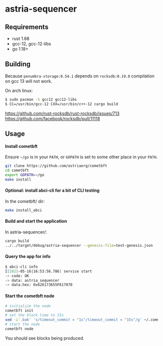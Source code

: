 # astria-sequencer

## Requirements

- rust 1.68
- gcc-12, gcc-12-libs
- go 1.18+

## Building

Because `penumbra-storage:0.54.1` depends on `rocksdb:0.19.0`
compilation on gcc 13 will not work.

On arch linux:

```sh
$ sudo pacman -S gcc12 gcc12-libs
$ CC=/usr/bin/gcc-12 CXX=/usr/bin/c++-12 cargo build
```

https://github.com/rust-rocksdb/rust-rocksdb/issues/713
https://github.com/facebook/rocksdb/pull/11118

## Usage

#### Install cometbft
Ensure `~/go` is in your `PATH`, or `GOPATH` is set to some other place in your `PATH`.

```sh
git clone https://github.com/astriaorg/cometbft
cd cometbft
export GOPATH=~/go
make install
```

#### Optional: install abci-cli for a bit of CLI testing

In the cometbft/ dir:
```sh
make install_abci
```

#### Build and start the application

In astria-sequencer/:
```sh
cargo build
../../target/debug/astria-sequencer --genesis-file=test-genesis.json
```

#### Query the app for info

```sh
$ abci-cli info
I[2023-05-16|16:53:56.786] service start                                module=abci-client msg="Starting socketClient service" impl=socketClient
-> code: OK
-> data: astria_sequencer
-> data.hex: 0x626173655F617070
```

#### Start the cometbft node
```sh
# initialize the node
cometbft init
# set the block time to 15s
sed -i'.bak' 's/timeout_commit = "1s"/timeout_commit = "15s"/g' ~/.cometbft/config/config.toml
# start the node
cometbft node
```

You should see blocks being produced.
